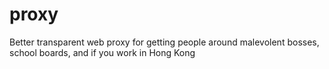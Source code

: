# proxy
Better transparent web proxy for getting people around malevolent bosses, school boards, and if you work in Hong Kong
